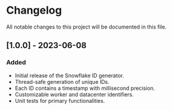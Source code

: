 # Changelog

All notable changes to this project will be documented in this file.

## [1.0.0] - 2023-06-08

### Added

- Initial release of the Snowflake ID generator.
- Thread-safe generation of unique IDs.
- Each ID contains a timestamp with millisecond precision.
- Customizable worker and datacenter identifiers.
- Unit tests for primary functionalities.
